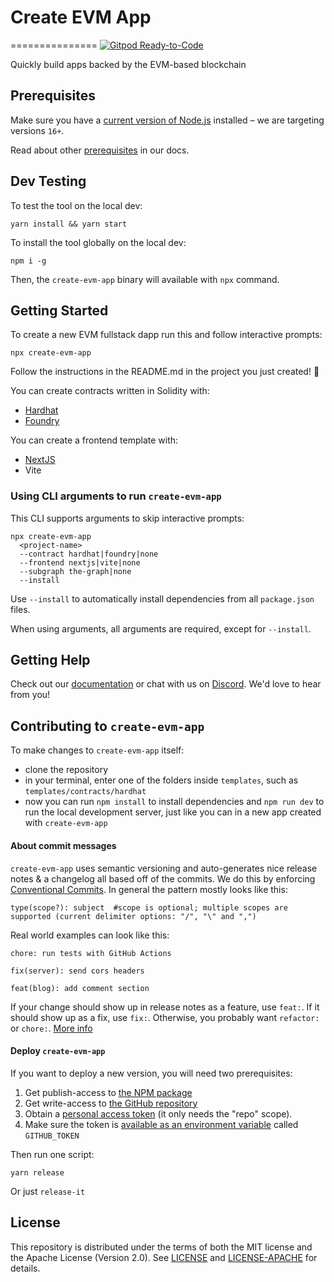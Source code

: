 # Create EVM App

===============
[![Gitpod Ready-to-Code](https://img.shields.io/badge/Gitpod-Ready--to--Code-blue?logo=gitpod)](https://gitpod.io/#https://github.com/hangleang/create-evm-app)

Quickly build apps backed by the EVM-based blockchain

## Prerequisites

Make sure you have a [current version of Node.js](https://nodejs.org/en/about/releases/) installed – we are targeting versions `16+`.

Read about other [prerequisites](https://ethereum.org/en/developers/docs/evm/) in our docs.

## Dev Testing

To test the tool on the local dev:

    yarn install && yarn start

To install the tool globally on the local dev:

    npm i -g

Then, the `create-evm-app` binary will available with `npx` command.

## Getting Started

To create a new EVM fullstack dapp run this and follow interactive prompts:

    npx create-evm-app

Follow the instructions in the README.md in the project you just created! 🚀

You can create contracts written in Solidity with:

- [Hardhat](https://hardhat.org/hardhat-runner/docs/getting-started#quick-start)
- [Foundry](https://book.getfoundry.sh/)

You can create a frontend template with:

- [NextJS](https://nextjs.org/docs/getting-started)
- Vite
<!-- - [NuxtJS](https://nuxtjs.org/docs/get-started/installation) -->

### Using CLI arguments to run `create-evm-app`

This CLI supports arguments to skip interactive prompts:

```shell
npx create-evm-app
  <project-name>
  --contract hardhat|foundry|none
  --frontend nextjs|vite|none
  --subgraph the-graph|none
  --install
```

Use `--install` to automatically install dependencies from all `package.json` files.

When using arguments, all arguments are required, except for `--install`.

## Getting Help

Check out our [documentation](https://docs.near.org) or chat with us on [Discord](http://near.chat). We'd love to hear from you!

## Contributing to `create-evm-app`

To make changes to `create-evm-app` itself:

- clone the repository
- in your terminal, enter one of the folders inside `templates`, such as `templates/contracts/hardhat`
- now you can run `npm install` to install dependencies and `npm run dev` to run the local development server, just like you can in a new app created with `create-evm-app`

#### About commit messages

`create-evm-app` uses semantic versioning and auto-generates nice release notes & a changelog all based off of the commits. We do this by enforcing [Conventional Commits](https://www.conventionalcommits.org/en/v1.0.0/). In general the pattern mostly looks like this:

    type(scope?): subject  #scope is optional; multiple scopes are supported (current delimiter options: "/", "\" and ",")

Real world examples can look like this:

    chore: run tests with GitHub Actions

    fix(server): send cors headers

    feat(blog): add comment section

If your change should show up in release notes as a feature, use `feat:`. If it should show up as a fix, use `fix:`. Otherwise, you probably want `refactor:` or `chore:`. [More info](https://github.com/conventional-changelog/commitlint/#what-is-commitlint)

#### Deploy `create-evm-app`

If you want to deploy a new version, you will need two prerequisites:

1. Get publish-access to [the NPM package](https://www.npmjs.com/package/near-api-js)
2. Get write-access to [the GitHub repository](https://github.com/near/near-api-js)
3. Obtain a [personal access token](https://gitlab.com/profile/personal_access_tokens) (it only needs the "repo" scope).
4. Make sure the token is [available as an environment variable](https://github.com/release-it/release-it/blob/master/docs/environment-variables.md) called `GITHUB_TOKEN`

Then run one script:

    yarn release

Or just `release-it`

## License

This repository is distributed under the terms of both the MIT license and the Apache License (Version 2.0).
See [LICENSE](LICENSE) and [LICENSE-APACHE](LICENSE-APACHE) for details.
